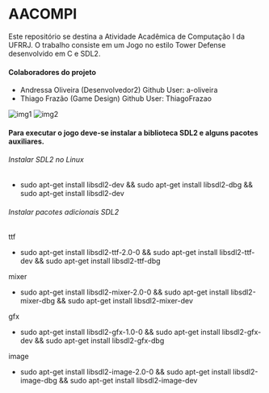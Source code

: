 # AACOMPI

Este repositório se destina a Atividade Acadêmica de Computação I da UFRRJ. O trabalho consiste em um Jogo no estilo Tower Defense desenvolvido em C e SDL2.

#### Colaboradores do projeto

- Andressa Oliveira (Desenvolvedor2) Github User: a-oliveira
- Thiago Frazão (Game Design) Github User: ThiagoFrazao

![img1](https://user-images.githubusercontent.com/9852787/57247781-20e5ca80-7017-11e9-8a3b-287b059d5a16.png)
![img2](https://user-images.githubusercontent.com/9852787/57247783-20e5ca80-7017-11e9-8be0-e58e8146c491.png)

#### Para executar o jogo deve-se instalar a biblioteca SDL2 e alguns pacotes auxiliares.

###### Instalar SDL2 no Linux

- sudo apt-get install libsdl2-dev && sudo apt-get install libsdl2-dbg && sudo apt-get install libsdl2-dev 

###### Instalar pacotes adicionais SDL2

ttf
- sudo apt-get install libsdl2-ttf-2.0-0 && sudo apt-get install libsdl2-ttf-dev && sudo apt-get install libsdl2-ttf-dbg

mixer
- sudo apt-get install libsdl2-mixer-2.0-0 && sudo apt-get install libsdl2-mixer-dbg && sudo apt-get install libsdl2-mixer-dev

gfx
- sudo apt-get install libsdl2-gfx-1.0-0 && sudo apt-get install libsdl2-gfx-dev && sudo apt-get install libsdl2-gfx-dbg

image
- sudo apt-get install libsdl2-image-2.0-0 && sudo apt-get install libsdl2-image-dbg && sudo apt-get install libsdl2-image-dev 

